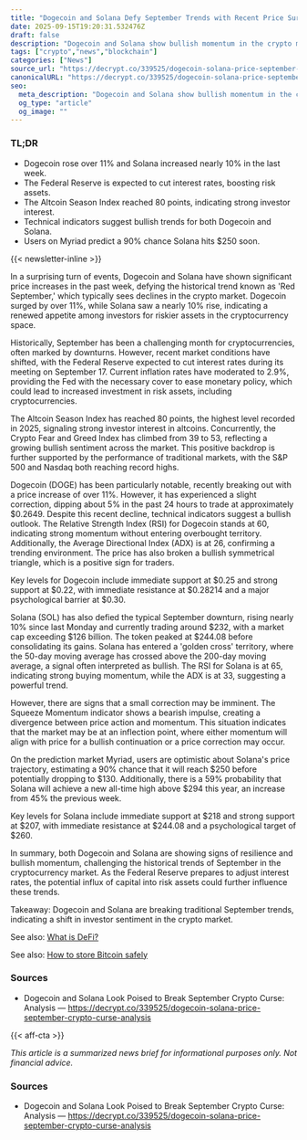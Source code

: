 ```yaml
---
title: "Dogecoin and Solana Defy September Trends with Recent Price Surge"
date: 2025-09-15T19:20:31.532476Z
draft: false
description: "Dogecoin and Solana show bullish momentum in the crypto market, defying September trends as inflation moderates."
tags: ["crypto","news","blockchain"]
categories: ["News"]
source_url: "https://decrypt.co/339525/dogecoin-solana-price-september-crypto-curse-analysis"
canonicalURL: "https://decrypt.co/339525/dogecoin-solana-price-september-crypto-curse-analysis"
seo:
  meta_description: "Dogecoin and Solana show bullish momentum in the crypto market, defying September trends as inflation moderates."
  og_type: "article"
  og_image: ""
---
```


### TL;DR
- Dogecoin rose over 11% and Solana increased nearly 10% in the last week.
- The Federal Reserve is expected to cut interest rates, boosting risk assets.
- The Altcoin Season Index reached 80 points, indicating strong investor interest.
- Technical indicators suggest bullish trends for both Dogecoin and Solana.
- Users on Myriad predict a 90% chance Solana hits $250 soon.

{{< newsletter-inline >}}

In a surprising turn of events, Dogecoin and Solana have shown significant price increases in the past week, defying the historical trend known as 'Red September,' which typically sees declines in the crypto market. Dogecoin surged by over 11%, while Solana saw a nearly 10% rise, indicating a renewed appetite among investors for riskier assets in the cryptocurrency space.

Historically, September has been a challenging month for cryptocurrencies, often marked by downturns. However, recent market conditions have shifted, with the Federal Reserve expected to cut interest rates during its meeting on September 17. Current inflation rates have moderated to 2.9%, providing the Fed with the necessary cover to ease monetary policy, which could lead to increased investment in risk assets, including cryptocurrencies.

The Altcoin Season Index has reached 80 points, the highest level recorded in 2025, signaling strong investor interest in altcoins. Concurrently, the Crypto Fear and Greed Index has climbed from 39 to 53, reflecting a growing bullish sentiment across the market. This positive backdrop is further supported by the performance of traditional markets, with the S&P 500 and Nasdaq both reaching record highs.

Dogecoin (DOGE) has been particularly notable, recently breaking out with a price increase of over 11%. However, it has experienced a slight correction, dipping about 5% in the past 24 hours to trade at approximately $0.2649. Despite this recent decline, technical indicators suggest a bullish outlook. The Relative Strength Index (RSI) for Dogecoin stands at 60, indicating strong momentum without entering overbought territory. Additionally, the Average Directional Index (ADX) is at 26, confirming a trending environment. The price has also broken a bullish symmetrical triangle, which is a positive sign for traders.

Key levels for Dogecoin include immediate support at $0.25 and strong support at $0.22, with immediate resistance at $0.28214 and a major psychological barrier at $0.30.

Solana (SOL) has also defied the typical September downturn, rising nearly 10% since last Monday and currently trading around $232, with a market cap exceeding $126 billion. The token peaked at $244.08 before consolidating its gains. Solana has entered a 'golden cross' territory, where the 50-day moving average has crossed above the 200-day moving average, a signal often interpreted as bullish. The RSI for Solana is at 65, indicating strong buying momentum, while the ADX is at 33, suggesting a powerful trend.

However, there are signs that a small correction may be imminent. The Squeeze Momentum indicator shows a bearish impulse, creating a divergence between price action and momentum. This situation indicates that the market may be at an inflection point, where either momentum will align with price for a bullish continuation or a price correction may occur.

On the prediction market Myriad, users are optimistic about Solana's price trajectory, estimating a 90% chance that it will reach $250 before potentially dropping to $130. Additionally, there is a 59% probability that Solana will achieve a new all-time high above $294 this year, an increase from 45% the previous week.

Key levels for Solana include immediate support at $218 and strong support at $207, with immediate resistance at $244.08 and a psychological target of $260.

In summary, both Dogecoin and Solana are showing signs of resilience and bullish momentum, challenging the historical trends of September in the cryptocurrency market. As the Federal Reserve prepares to adjust interest rates, the potential influx of capital into risk assets could further influence these trends.

Takeaway: Dogecoin and Solana are breaking traditional September trends, indicating a shift in investor sentiment in the crypto market.

See also: [What is DeFi?](/pages/what-is-defi/)

See also: [How to store Bitcoin safely](/pages/how-to-store-bitcoin-safely/)

### Sources
- Dogecoin and Solana Look Poised to Break September Crypto Curse: Analysis — https://decrypt.co/339525/dogecoin-solana-price-september-crypto-curse-analysis

{{< aff-cta >}}

_This article is a summarized news brief for informational purposes only. Not financial advice._

### Sources
- Dogecoin and Solana Look Poised to Break September Crypto Curse: Analysis — https://decrypt.co/339525/dogecoin-solana-price-september-crypto-curse-analysis

